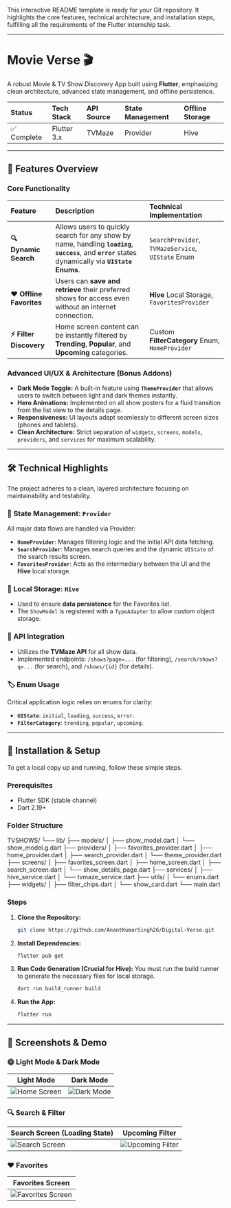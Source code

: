 This interactive README template is ready for your Git repository. It highlights the core features, technical architecture, and installation steps, fulfilling all the requirements of the Flutter internship task.

-----

# Movie Verse 🎬

A robust Movie & TV Show Discovery App built using **Flutter**, emphasizing clean architecture, advanced state management, and offline persistence.

| Status | Tech Stack | API Source | State Management | Offline Storage |
| :--- | :--- | :--- | :--- | :--- |
| ✅ Complete | Flutter 3.x | TVMaze | Provider | Hive |

-----

## 🌟 Features Overview

### Core Functionality

| Feature | Description | Technical Implementation |
| :--- | :--- | :--- |
| **🔍 Dynamic Search** | Allows users to quickly search for any show by name, handling **`loading`**, **`success`**, and **`error`** states dynamically via **`UIState` Enums**. | `SearchProvider`, `TVMazeService`, `UIState` Enum |
| **❤️ Offline Favorites** | Users can **save and retrieve** their preferred shows for access even without an internet connection. | **Hive** Local Storage, `FavoritesProvider` |
| **⚡ Filter Discovery** | Home screen content can be instantly filtered by **Trending**, **Popular**, and **Upcoming** categories. | Custom **FilterCategory** Enum, `HomeProvider` |

### Advanced UI/UX & Architecture (Bonus Addons)

  * **Dark Mode Toggle:** A built-in feature using **`ThemeProvider`** that allows users to switch between light and dark themes instantly.
  * **Hero Animations:** Implemented on all show posters for a fluid transition from the list view to the details page.
  * **Responsiveness:** UI layouts adapt seamlessly to different screen sizes (phones and tablets).
  * **Clean Architecture:** Strict separation of `widgets`, `screens`, `models`, `providers`, and `services` for maximum scalability.

-----

## 🛠️ Technical Highlights

The project adheres to a clean, layered architecture focusing on maintainability and testability.

### 🧠 State Management: `Provider`

All major data flows are handled via Provider:

  * **`HomeProvider`**: Manages filtering logic and the initial API data fetching.
  * **`SearchProvider`**: Manages search queries and the dynamic `UIState` of the search results screen.
  * **`FavoritesProvider`**: Acts as the intermediary between the UI and the **Hive** local storage.

### 💾 Local Storage: `Hive`

  * Used to ensure **data persistence** for the Favorites list.
  * The `ShowModel` is registered with a `TypeAdapter` to allow custom object storage.

### 🔗 API Integration

  * Utilizes the **TVMaze API** for all show data.
  * Implemented endpoints: `/shows?page=...` (for filtering), `/search/shows?q=...` (for search), and `/shows/{id}` (for details).

### 🏷️ Enum Usage

Critical application logic relies on enums for clarity:

  * **`UIState`**: `initial`, `loading`, `success`, `error`.
  * **`FilterCategory`**: `trending`, `popular`, `upcoming`.

-----

## 🚀 Installation & Setup

To get a local copy up and running, follow these simple steps.

### Prerequisites

  * Flutter SDK (stable channel)
  * Dart 2.19+

### Folder Structure

TVSHOWS/
└── lib/
    ├── models/
    │   ├── show_model.dart
    │   └── show_model.g.dart
    ├── providers/
    │   ├── favorites_provider.dart
    │   ├── home_provider.dart
    │   ├── search_provider.dart
    │   └── theme_provider.dart
    ├── screens/
    │   ├── favorites_screen.dart
    │   ├── home_screen.dart
    │   ├── search_screen.dart
    │   └── show_details_page.dart
    ├── services/
    │   ├── hive_service.dart
    │   └── tvmaze_service.dart
    ├── utils/
    │   └── enums.dart
    ├── widgets/
    │   ├── filter_chips.dart
    │   └── show_card.dart
    └── main.dart

### Steps

1.  **Clone the Repository:**

    ```bash
    git clone https://github.com/AnantKumarSingh26/Digital-Verse.git
    ```

2.  **Install Dependencies:**

    ```bash
    flutter pub get
    ```

3.  **Run Code Generation (Crucial for Hive):**
    You must run the build runner to generate the necessary files for local storage.

    ```bash
    dart run build_runner build
    ```

4.  **Run the App:**

    ```bash
    flutter run
    ```

-----

## 📸 Screenshots & Demo

### 🌞 Light Mode & Dark Mode
| Light Mode | Dark Mode |
|------------|-----------|
| ![Home Screen](image.png) | ![Dark Mode](image-1.png) |

### 🔍 Search & Filter
| Search Screen (Loading State) | Upcoming Filter |
|-------------------------------|-----------------|
| ![Search Screen](image-3.png) | ![Upcoming Filter](image-4.png) |

### ❤️ Favorites
| Favorites Screen |
|------------------|
| ![Favorites Screen](image-2.png) |
